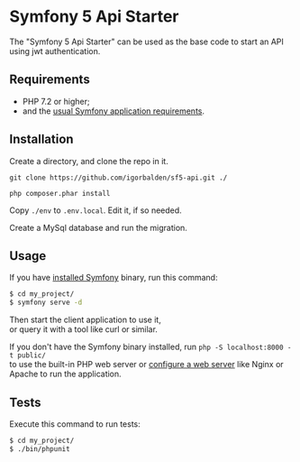 Symfony 5 Api Starter
=====================

The "Symfony 5 Api Starter" can be used as the base code to start an API using jwt authentication.  

Requirements
------------

  * PHP 7.2 or higher;
  * and the [usual Symfony application requirements][2].

Installation
------------

Create a directory, and clone the repo in it.  

    git clone https://github.com/igorbalden/sf5-api.git ./

  	php composer.phar install

Copy `./env` to `.env.local`. Edit it, if so needed.  

Create a MySql database and run the migration.  


Usage
-----

If you have [installed Symfony][4] binary, run this command:

```bash
$ cd my_project/
$ symfony serve -d
```

Then start the client application to use it,  
or query it with a tool like curl or similar.  

If you don't have the Symfony binary installed, run `php -S localhost:8000 -t public/`  
to use the built-in PHP web server or [configure a web server][3] like Nginx or
Apache to run the application.

Tests
-----

Execute this command to run tests:

```bash
$ cd my_project/
$ ./bin/phpunit
```

[1]: https://symfony.com/doc/current/best_practices.html
[2]: https://symfony.com/doc/current/reference/requirements.html
[3]: https://symfony.com/doc/current/cookbook/configuration/web_server_configuration.html
[4]: https://symfony.com/download
